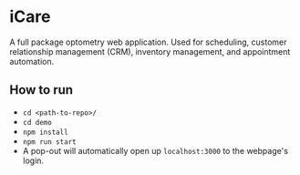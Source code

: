 # iCare
A full package optometry web application. Used for scheduling, customer relationship management (CRM), inventory management, and appointment automation.


## How to run
- `cd <path-to-repo>/`
- `cd demo`
- `npm install`
- `npm run start`
- A pop-out will automatically open up `localhost:3000` to the webpage's login.